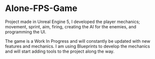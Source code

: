 # Alone-FPS-Game
 
Project made in Unreal Engine 5, I developed the player mechanics; movement, sprint, aim, firing, creating the AI for the enemies, and programming the UI. 


The game is a Work In Progress and will constantly be updated with new features and mechanics. I am using Blueprints to develop the mechanics and will start adding tools to the project along the way.
